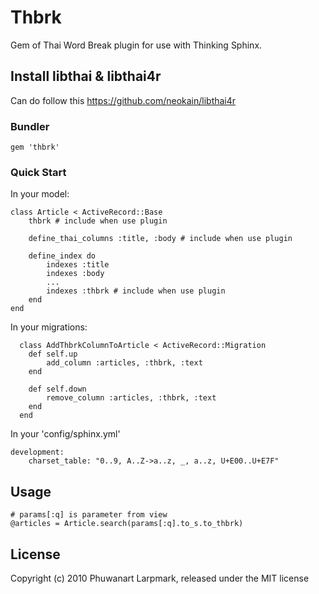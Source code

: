 # Thbrk

Gem of Thai Word Break plugin for use with Thinking Sphinx.

## Install libthai & libthai4r

Can do follow this https://github.com/neokain/libthai4r

### Bundler

	gem 'thbrk'  	

### Quick Start

In your model:

    class Article < ActiveRecord::Base
        thbrk # include when use plugin
        
        define_thai_columns :title, :body # include when use plugin
        
        define_index do
            indexes :title
            indexes :body
            ...
            indexes :thbrk # include when use plugin
        end
    end
  
In your migrations:

      class AddThbrkColumnToArticle < ActiveRecord::Migration
        def self.up
            add_column :articles, :thbrk, :text
        end
        
        def self.down
            remove_column :articles, :thbrk, :text
        end
      end

In your 'config/sphinx.yml'

    development:
	    charset_table: "0..9, A..Z->a..z, _, a..z, U+E00..U+E7F"

## Usage

    # params[:q] is parameter from view
    @articles = Article.search(params[:q].to_s.to_thbrk)


## License

Copyright (c) 2010 Phuwanart Larpmark, released under the MIT license

